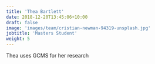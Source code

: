 ```yaml
---
title: 'Thea Bartlett'
date: 2018-12-20T13:45:06+10:00
draft: false
image: 'images/team/cristian-newman-94319-unsplash.jpg'
jobtitle: 'Masters Student'
weight: 5
---
```


Thea uses GCMS for her research
